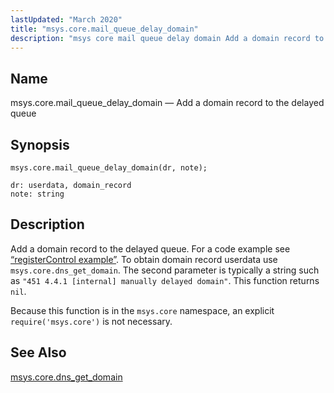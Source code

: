 ```yaml
---
lastUpdated: "March 2020"
title: "msys.core.mail_queue_delay_domain"
description: "msys core mail queue delay domain Add a domain record to the delayed queue msys core mail queue delay domain dr note Add a domain record to the delayed queue For a code example see Example 15 32 register Control example To obtain domain record userdata use msys core dns..."
---
```


<a name="lua.ref.msys.core.mail_queue_delay_domain"></a> 
## Name

msys.core.mail_queue_delay_domain — Add a domain record to the delayed queue

<a name="idp24122160"></a> 
## Synopsis

`msys.core.mail_queue_delay_domain(dr, note);`

```
dr: userdata, domain_record
note: string
```
<a name="idp24124512"></a> 
## Description

Add a domain record to the delayed queue. For a code example see [“registerControl example”](/momentum/3/3-reference/3-reference-lua-ref-msys-register-control#lua.ref.msys.registerControl.example). To obtain domain record userdata use `msys.core.dns_get_domain`. The second parameter is typically a string such as `"451 4.4.1 [internal] manually delayed domain"`. This function returns `nil`.

Because this function is in the `msys.core` namespace, an explicit `require('msys.core')` is not necessary.

<a name="idp24129184"></a> 
## See Also

[msys.core.dns_get_domain](/momentum/3/3-reference/3-reference-lua-ref-msys-core-dns-get-domain)
